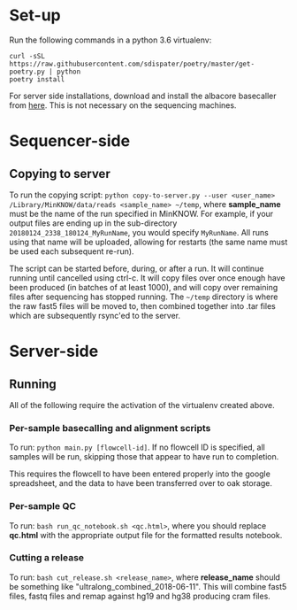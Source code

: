 # Set-up

Run the following commands in a python 3.6 virtualenv:

```
curl -sSL https://raw.githubusercontent.com/sdispater/poetry/master/get-poetry.py | python
poetry install
```

For server side installations, download and install the albacore basecaller from [here](https://community.nanoporetech.com/downloads). This is not necessary on the sequencing machines.

# Sequencer-side

## Copying to server

To run the copying script: `python copy-to-server.py --user <user_name> /Library/MinKNOW/data/reads <sample_name> ~/temp`, where **sample_name** must be the name of the run specified in MinKNOW. For example, if your output files are ending up in the sub-directory `20180124_2338_180124_MyRunName`, you would specify `MyRunName`. All runs using that name will be uploaded, allowing for restarts (the same name must be used each subsequent re-run).

The script can be started before, during, or after a run. It will continue running until cancelled using ctrl-c. It will copy files over once enough have been produced (in batches of at least 1000), and will copy over remaining files after sequencing has stopped running. The `~/temp` directory is where the raw fast5 files will be moved to, then combined together into .tar files which are subsequently rsync'ed to the server.

# Server-side

## Running

All of the following require the activation of the virtualenv created above.

### Per-sample basecalling and alignment scripts

To run: `python main.py [flowcell-id]`. If no flowcell ID is specified, all samples will be run, skipping those that appear to have run to completion.

This requires the flowcell to have been entered properly into the google spreadsheet, and the data to have been transferred over to oak storage.

### Per-sample QC

To run: `bash run_qc_notebook.sh <qc.html>`, where you should replace **qc.html** with the appropriate output file for the formatted results notebook. 

### Cutting a release

To run: `bash cut_release.sh <release_name>`, where **release_name** should be something like "ultralong_combined_2018-06-11". This will combine fast5 files, fastq files and remap against hg19 and hg38 producing cram files.